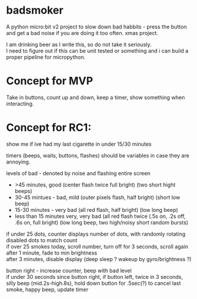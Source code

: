 # badsmoker
A python micro:bit v2 project to slow down bad habbits - press the button and get a bad noise if you are doing it too often. xmas project.

I am drinking beer as I write this, so do not take it seriously.  
I need to figure out if this can be unit tested or something and i can build a proper pipeline for micropython.  

# Concept for MVP
Take in buttons, count up and down, keep a timer, show something when interacting.  

# Concept for RC1:  

show me if ive had my last cigarette in under 15/30 minutes  

timers (beeps, waits, buttons, flashes) should be variables in case they are annoying.  

levels of bad - denoted by noise and flashing entire screen  
- \>45 minutes, good (center flash twice full bright) (two short hight beeps)  
- 30-45 mintues - bad, mild (outer pixels flash, half bright) (short low beep)  
- 15-30 minutes - very bad (all red flash, half bright) (low long beep)  
- less than 15 minutes very, very bad (all red flash twice (.5s on, .2s off, .6s on, full bright) (low long beep, two high/noisy short random bursts)  

if under 25 dots, counter displays number of dots, with randomly rotating disabled dots to match count  
if over 25 smokes today, scroll number, turn off for 3 seconds, scroll again  
after 1 minute, fade to min brightness  
after 3 minutes, disable display (deep sleep ? wakeup by gyro/brightness ?)  

button right - increase counter, beep with bad level  
if under 30 seconds since button right, if button left, twice in 3 seconds, silly beep (mid.2s-high.8s), hold down button for .5sec(?) to cancel last smoke, happy beep, update timer  

